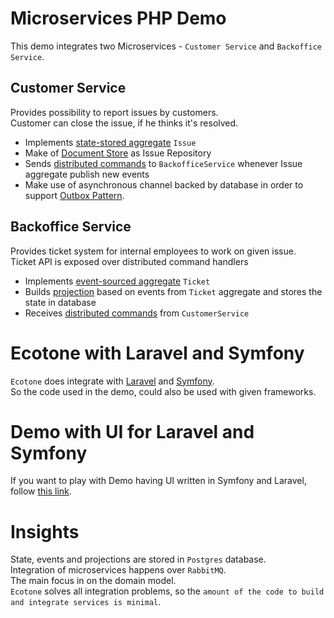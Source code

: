 # Microservices PHP Demo

This demo integrates two Microservices - `Customer Service` and `Backoffice Service`.

## Customer Service

Provides possibility to report issues by customers.  
Customer can close the issue, if he thinks it's resolved.

- Implements [state-stored aggregate](https://docs.ecotone.tech/modelling/command-handling/state-stored-aggregate) `Issue` 
- Make of [Document Store](https://docs.ecotone.tech/modelling/document-store) as Issue Repository
- Sends [distributed commands](https://docs.ecotone.tech/modelling/microservices-php#commands) to `BackofficeService` whenever Issue aggregate publish new events
- Make use of asynchronous channel backed by database in order to support [Outbox Pattern](https://docs.ecotone.tech/modelling/asynchronous-handling#outbox-pattern).

## Backoffice Service

Provides ticket system for internal employees to work on given issue.  
Ticket API is exposed over distributed command handlers

- Implements [event-sourced aggregate](https://docs.ecotone.tech/modelling/event-sourcing) `Ticket`
- Builds [projection](https://docs.ecotone.tech/modelling/event-sourcing/setting-up-projections) based on events from `Ticket` aggregate and stores the state in database
- Receives [distributed commands](https://docs.ecotone.tech/modelling/microservices-php#commands) from `CustomerService`

# Ecotone with Laravel and Symfony

`Ecotone` does integrate with [Laravel](https://docs.ecotone.tech/modules/laravel-ddd-cqrs-event-sourcing) and [Symfony](https://docs.ecotone.tech/modules/symfony-ddd-cqrs-event-sourcing).    
So the code used in the demo, could also be used with given frameworks.

# Demo with UI for Laravel and Symfony

If you want to play with Demo having UI written in Symfony and Laravel, follow [this link](https://github.com/ecotoneframework/php-ddd-cqrs-event-sourcing-symfony-laravel-ecotone). 

# Insights

State, events and projections are stored in `Postgres` database.  
Integration of microservices happens over `RabbitMQ`.   
The main focus in on the domain model.   
`Ecotone` solves all integration problems, so the `amount of the code to build and integrate services is minimal`.